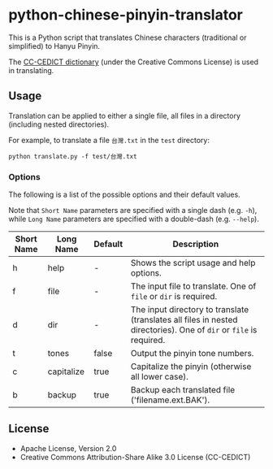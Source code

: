 # python-chinese-pinyin-translator

This is a Python script that translates Chinese characters (traditional or simplified) to Hanyu Pinyin.

The [CC-CEDICT dictionary](http://cc-cedict.org/wiki/) (under the Creative Commons License) is used in translating.

## Usage

Translation can be applied to either a single file, all files in a directory (including nested directories).

For example, to translate a file `台灣.txt` in the `test` directory:
```
python translate.py -f test/台灣.txt
```

### Options

The following is a list of the possible options and their default values.

Note that `Short Name` parameters are specified with a single dash (e.g. `-h`), while `Long Name` parameters are specified with a double-dash (e.g. `--help`).

| Short Name | Long Name | Default | Description |
| --- | --- | --- |  --- |
| h | help | - | Shows the script usage and help options. |
| f | file | - | The input file to translate.  One of `file` or `dir` is required. |
| d | dir | - | The input directory to translate (translates all files in nested directories).  One of `dir` or `file` is required. |
| t | tones | false | Output the pinyin tone numbers. |
| c | capitalize | true | Capitalize the pinyin (otherwise all lower case). |
| b | backup | true | Backup each translated file ('filename.ext.BAK'). |

## License

* Apache License, Version 2.0
* Creative Commons Attribution-Share Alike 3.0 License (CC-CEDICT)